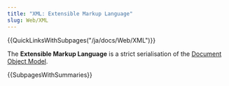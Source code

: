 ```yaml
---
title: "XML: Extensible Markup Language"
slug: Web/XML
---
```


{{QuickLinksWithSubpages("/ja/docs/Web/XML")}}

The **Extensible Markup Language** is a strict serialisation of the [Document Object Model](/ja/docs/Web/API/Document_Object_Model).

{{SubpagesWithSummaries}}
